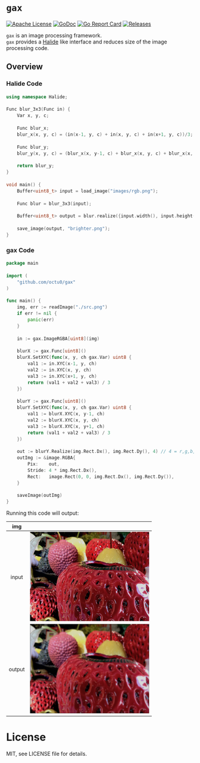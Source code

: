 # `gax`

[![Apache License](https://img.shields.io/github/license/octu0/gax)](https://github.com/octu0/gax/blob/master/LICENSE)
[![GoDoc](https://godoc.org/github.com/octu0/gax?status.svg)](https://godoc.org/github.com/octu0/gax)
[![Go Report Card](https://goreportcard.com/badge/github.com/octu0/gax)](https://goreportcard.com/report/github.com/octu0/gax)
[![Releases](https://img.shields.io/github/v/release/octu0/gax)](https://github.com/octu0/gax/releases)

`gax` is an image processing framework.  
`gax` provides a [Halide](https://halide-lang.org) like interface and reduces size of the image processing code.

## Overview

### Halide Code

```c++
using namespace Halide;

Func blur_3x3(Func in) {
	Var x, y, c;

	Func blur_x;
	blur_x(x, y, c) = (in(x-1, y, c) + in(x, y, c) + in(x+1, y, c))/3;

	Func blur_y;
	blur_y(x, y, c) = (blur_x(x, y-1, c) + blur_x(x, y, c) + blur_x(x, y+1, c))/3;

	return blur_y;
}

void main() {
	Buffer<uint8_t> input = load_image("images/rgb.png");

	Func blur = blur_3x3(input);

	Buffer<uint8_t> output = blur.realize({input.width(), input.height(), input.channels()});

	save_image(output, "brighter.png");
}
```

### gax Code

```go
package main

import (
	"github.com/octu0/gax"
)

func main() {
	img, err := readImage("./src.png")
	if err != nil {
		panic(err)
	}

	in := gax.ImageRGBA[uint8](img)

	blurX := gax.Func[uint8]()
	blurX.SetXYC(func(x, y, ch gax.Var) uint8 {
		val1 := in.XYC(x-1, y, ch)
		val2 := in.XYC(x, y, ch)
		val3 := in.XYC(x+1, y, ch)
		return (val1 + val2 + val3) / 3
	})

	blurY := gax.Func[uint8]()
	blurY.SetXYC(func(x, y, ch gax.Var) uint8 {
		val1 := blurX.XYC(x, y-1, ch)
		val2 := blurX.XYC(x, y, ch)
		val3 := blurX.XYC(x, y+1, ch)
		return (val1 + val2 + val3) / 3
	})

	out := blurY.Realize(img.Rect.Dx(), img.Rect.Dy(), 4) // 4 = r,g,b,a
	outImg := &image.RGBA{
		Pix:    out,
		Stride: 4 * img.Rect.Dx(),
		Rect:   image.Rect(0, 0, img.Rect.Dx(), img.Rect.Dy()),
	}

	saveImage(outImg)
}
```

Running this code will output:

| img           |                                     |
| :-----------: | :---------------------------------: |
| input         | ![img](_example/src.png)            |
| output        | ![img](_example/blur.png)           |

# License

MIT, see LICENSE file for details.
